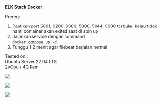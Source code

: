 **ELK Stack Docker**

Prereq:

1.  Pastikan port 5601, 9200, 9300, 5000, 5044, 9600 terbuka, kalau tidak nanti container akan exited saat di spin up
2.  Jalankan service dengan command   
    `docker compose up -d`
3.  Tunggu 1-2 menit agar filebeat berjalan normal

Tested on :  
Ubuntu Server 22.04 LTS  
2vCpu / 4G Ram

![](https://33333.cdn.cke-cs.com/kSW7V9NHUXugvhoQeFaf/images/40e0eba1bde62b9248bfc0fdef542d392b7f027f71548901.png)

![](https://33333.cdn.cke-cs.com/kSW7V9NHUXugvhoQeFaf/images/f21d628f5641a09cddfc430f0d746db461a8bcbea31a8677.png)

![](https://33333.cdn.cke-cs.com/kSW7V9NHUXugvhoQeFaf/images/f4a366ebe1606e1344df3026a86bf4a70502c523221e521b.png)